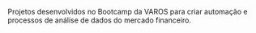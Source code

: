 Projetos desenvolvidos no Bootcamp da VAROS para criar automação e processos de análise de dados do mercado financeiro.
